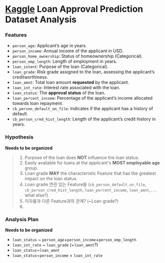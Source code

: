 # [Kaggle](https://www.kaggle.com/competitions/playground-series-s4e10/overview) Loan Approval Prediction Dataset Analysis 

### Features
- `person_age`: Applicant’s age in years.
- `person_income`: Annual income of the applicant in USD.
- `person_home_ownership`: Status of homeownership (Categorical).
- `person_emp_length`: Length of employment in years.
- `loan_intent`: Purpose of the loan (Categorical).
- `loan_grade`: Risk grade assigned to the loan, assessing the applicant’s creditworthiness.
- `loan_amnt`: Total loan amount **requested** by the applicant.
- `loan_int_rate`: Interest rate associated with the loan.
- `loan_status`: The **approval status** of the loan.
- `loan_percent_income`: Percentage of the applicant’s income allocated towards loan repayment.
- `cb_person_default_on_file`: Indicates if the applicant has a history of default.
- `cb_person_cred_hist_length`: Length of the applicant’s credit history in  years.

### Hypothesis
**Needs to be organized**
> 1. Purpose of the loan does **NOT** influence the loan status.
> 2. Easily available for loans at the applicant's **MOST employable age** group.
> 3. Loan grade **MAY** the characteristic Feature that has the greatest impact on the loan status.
> 4. Loan grade 연관 있는 Feature들 (`cb_person_default_on_file`, `cb_person_cred_hist_length`, `loan_percent_income`, `loan_amnt`,`...` what else?)
> 5. 이자율과 다른 Feature과의 관계? (~Loan grade?)
> 6. 

### Analysis Plan
**Needs to be organized**
- `loan_status` ~ `person_age`+`person_income`+`person_emp_length`
- `loan_int_rate` ~ `loan_grade` (+`loan_amnt`?)
- `loan_status`~`loan_amnt`
- `loan_status`~`person_income` + `loan_int_rate`